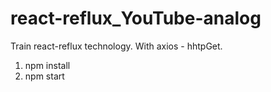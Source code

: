 # react-reflux_YouTube-analog

Train react-reflux technology. With axios - hhtpGet.

1. npm install
2. npm start
